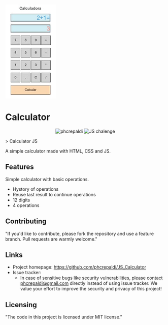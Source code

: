 ![Alt text](copy-50calculadora.jpeg)
# Calculator
<p align="center">
 <img src="https://img.shields.io/static/v1?label=Behance&message=phcrepaldi&color=199ca8&labelColor=000000" alt="phcrepaldi" />
 <img src="https://img.shields.io/static/v1?label=Type&message=JS chalenge&color=199ca8&labelColor=000000" alt="JS chalenge" />
</p>
> Calculator JS

A simple calculator made with HTML, CSS and JS.

## Features

Simple calculator with basic operations.
* Hystory of operations
* Reuse last result to continue operations
* 12 digits
* 4 operations

## Contributing

"If you'd like to contribute, please fork the repository and use a feature
branch. Pull requests are warmly welcome."

## Links

- Project homepage: https://github.com/phcrepaldi/JS_Calculator
- Issue tracker:
  - In case of sensitive bugs like security vulnerabilities, please contact
    phcrepaldi@gmail.com directly instead of using issue tracker. We value your effort to improve the security and privacy of this project!

## Licensing

"The code in this project is licensed under MIT license."